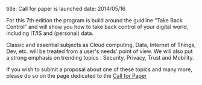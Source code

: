 title: Call for paper is launched
date: 2014/05/16


For this 7th edition the program is build around the guidline “Take Back Control”  and will show you how to take back control of your digital world, including IT/IS and (personal) data.


Classic and essential subjects as Cloud computing, Data, Internet of Things, Dev, etc. will be treated from a user's needs' point of view. We will also put a strong emphasis on trending topics : Security, Privacy, Trust and Mobility.


If you wish to submit a proposal about one of these topics and many more, please do so on the page dedicated to the [Call for Paper](http://openworldforum.org/fr/cfp/)

